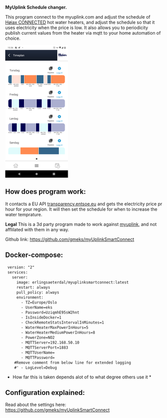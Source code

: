 **MyUplink Schedule changer.**

This program connect to the myuplink.com and adjust the schedule of [Høiax CONNECTED](https://www.hoiax.no/om-hoiax/articles/hoiax-connected-smart-varmtvannsbereder-med-skylosning) hot water heaters, and adjust the schedule so that it uses electricity when the price is low.
It also allows you to periodicity publish current values from the heater via mqtt to your home automation of choice.

![Screenshot](schedule_screenshot.png)

**How does program work:**
---
It contacts a EU API [transparency.entsoe.eu](https://transparency.entsoe.eu) and gets the electricity price pr hour for your region. It will then set the schedule for when to increase the water temprature.

**Legal**
This is a 3d party program made to work against [myuplink](https://myuplink.com), and not afflilated with them in any way.

Github link: https://github.com/gmeks/myUplinkSmartConnect

**Docker-compose:**
---
     version: "2"
     services:
       server:
         image: erlingsaeterdal/myuplinksmartconnect:latest
         restart: always
         pull_policy: always
         environment:
           - TZ=Europe/Oslo     
           - UserName=eks
           - Password=UziqmhE95sW2hnt
           - IsInsideDocker=1
           - CheckRemoteStatsIntervalInMinutes=1      
           - WaterHeaterMaxPowerInHours=5
           - WaterHeaterMediumPowerInHours=8
           - PowerZone=NO2
           - MQTTServer=192.168.50.10
           - MQTTServerPort=1883
           - MQTTUserName=
           - MQTTPassword=
        #Remove comment from below line for extended logging
        #' - LogLevel=Debug

* How far this is taken depends alot of to what degree others use it *

**Configuration explained:**
---
Read about the settings here: https://github.com/gmeks/myUplinkSmartConnect